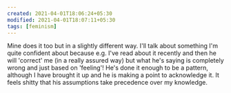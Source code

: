 ```yaml
---
created: 2021-04-01T18:06:24+05:30
modified: 2021-04-01T18:07:11+05:30
tags: [feminism]
---
```


 Mine does it too but in a slightly different way. I'll talk about something I'm quite confident about because e.g. I've read about it recently and then he will 'correct' me (in a really assured way) but what he's saying is completely wrong and just based on 'feeling'! He's done it enough to be a pattern, although I have brought it up and he is making a point to acknowledge it. It feels shitty that his assumptions take precedence over my knowledge. 
